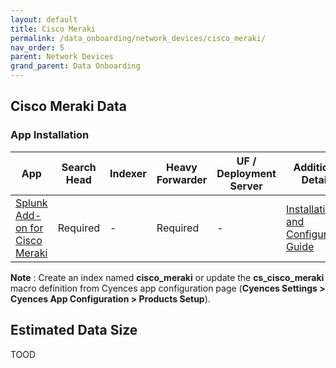 ```yaml
---
layout: default
title: Cisco Meraki
permalink: /data_onboarding/network_devices/cisco_meraki/
nav_order: 5
parent: Network Devices
grand_parent: Data Onboarding
---
```


## **Cisco Meraki Data**

### App Installation

| App |  Search Head  | Indexer | Heavy Forwarder | UF / Deployment Server | Additional Details |
| ---- | ------ | ------------ | -------------- | -------------------- | ------ |
| [Splunk Add-on for Cisco Meraki](https://splunkbase.splunk.com/app/5580/) | Required | - | Required | - | [Installation and Configuration Guide](https://docs.splunk.com/Documentation/AddOns/released/Meraki/AboutAddon) |


**Note** : Create an index named **cisco_meraki** or update the **cs_cisco_meraki** macro definition from Cyences app configuration page (**Cyences Settings > Cyences App Configuration > Products Setup**).


## Estimated Data Size
TOOD